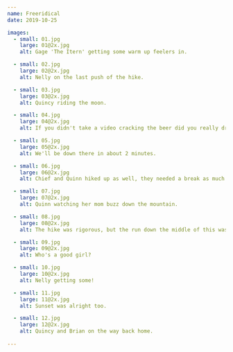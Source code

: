```yaml
---
name: Freeridical
date: 2019-10-25

images: 
  - small: 01.jpg
    large: 01@2x.jpg
    alt: Gage 'The Itern' getting some warm up feelers in.

  - small: 02.jpg
    large: 02@2x.jpg
    alt: Nelly on the last push of the hike.

  - small: 03.jpg
    large: 03@2x.jpg
    alt: Quincy riding the moon.

  - small: 04.jpg
    large: 04@2x.jpg
    alt: If you didn't take a video cracking the beer did you really drink a beer?

  - small: 05.jpg
    large: 05@2x.jpg
    alt: We'll be down there in about 2 minutes.

  - small: 06.jpg
    large: 06@2x.jpg
    alt: Chief and Quinn hiked up as well, they needed a break as much as we did.

  - small: 07.jpg
    large: 07@2x.jpg
    alt: Quinn watching her mom buzz down the mountain.

  - small: 08.jpg
    large: 08@2x.jpg
    alt: The hike was rigorous, but the run down the middle of this was completely worth it.

  - small: 09.jpg
    large: 09@2x.jpg
    alt: Who's a good girl?

  - small: 10.jpg
    large: 10@2x.jpg
    alt: Nelly getting some!

  - small: 11.jpg
    large: 11@2x.jpg
    alt: Sunset was alright too.

  - small: 12.jpg
    large: 12@2x.jpg
    alt: Quincy and Brian on the way back home.
    
---
```


